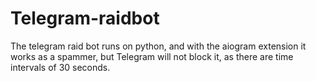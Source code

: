 # Telegram-raidbot
The telegram raid bot runs on python, and with the aiogram extension it works as a spammer, but Telegram will not block it, as there are time intervals of 30 seconds.
